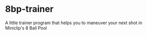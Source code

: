 # 8bp-trainer
A little trainer program that helps you to maneuver your next shot in Miniclip's 8 Ball Pool
